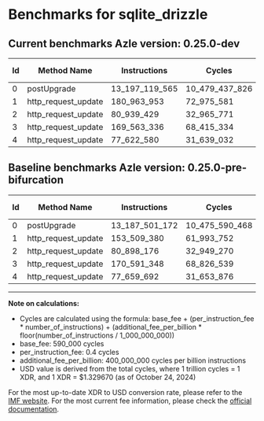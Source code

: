 # Benchmarks for sqlite_drizzle

## Current benchmarks Azle version: 0.25.0-dev

| Id  | Method Name         | Instructions   | Cycles         | USD           | USD/Million Calls | Change                                |
| --- | ------------------- | -------------- | -------------- | ------------- | ----------------- | ------------------------------------- |
| 0   | postUpgrade         | 13_197_119_565 | 10_479_437_826 | $0.0139341941 | $13_934.19        | <font color="red">+9_618_393</font>   |
| 1   | http_request_update | 180_963_953    | 72_975_581     | $0.0000970334 | $97.03            | <font color="red">+27_454_573</font>  |
| 2   | http_request_update | 80_939_429     | 32_965_771     | $0.0000438336 | $43.83            | <font color="red">+41_253</font>      |
| 3   | http_request_update | 169_563_336    | 68_415_334     | $0.0000909698 | $90.96            | <font color="green">-1_028_012</font> |
| 4   | http_request_update | 77_622_580     | 31_639_032     | $0.0000420695 | $42.06            | <font color="green">-37_112</font>    |

## Baseline benchmarks Azle version: 0.25.0-pre-bifurcation

| Id  | Method Name         | Instructions   | Cycles         | USD           | USD/Million Calls |
| --- | ------------------- | -------------- | -------------- | ------------- | ----------------- |
| 0   | postUpgrade         | 13_187_501_172 | 10_475_590_468 | $0.0139290784 | $13_929.07        |
| 1   | http_request_update | 153_509_380    | 61_993_752     | $0.0000824312 | $82.43            |
| 2   | http_request_update | 80_898_176     | 32_949_270     | $0.0000438117 | $43.81            |
| 3   | http_request_update | 170_591_348    | 68_826_539     | $0.0000915166 | $91.51            |
| 4   | http_request_update | 77_659_692     | 31_653_876     | $0.0000420892 | $42.08            |

---

**Note on calculations:**

-   Cycles are calculated using the formula: base_fee + (per_instruction_fee \* number_of_instructions) + (additional_fee_per_billion \* floor(number_of_instructions / 1_000_000_000))
-   base_fee: 590_000 cycles
-   per_instruction_fee: 0.4 cycles
-   additional_fee_per_billion: 400_000_000 cycles per billion instructions
-   USD value is derived from the total cycles, where 1 trillion cycles = 1 XDR, and 1 XDR = $1.329670 (as of October 24, 2024)

For the most up-to-date XDR to USD conversion rate, please refer to the [IMF website](https://www.imf.org/external/np/fin/data/rms_sdrv.aspx).
For the most current fee information, please check the [official documentation](https://internetcomputer.org/docs/current/developer-docs/gas-cost#execution).
